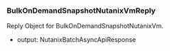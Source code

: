### BulkOnDemandSnapshotNutanixVmReply
Reply Object for BulkOnDemandSnapshotNutanixVm.

- output: NutanixBatchAsyncApiResponse
